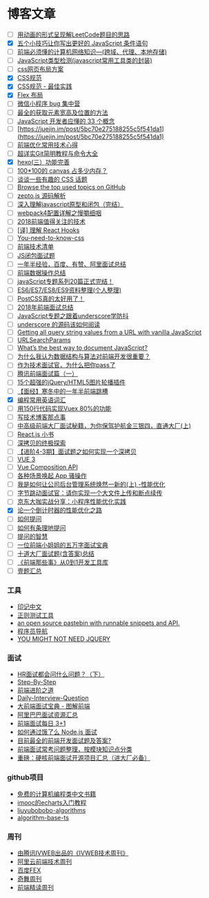 # 博客文章

- [ ] [用动画的形式呈现解LeetCode题目的思路](https://github.com/MisterBooo/LeetCodeAnimation)
- [x] [五个小技巧让你写出更好的 JavaScript 条件语句](https://juejin.im/post/5bb9e3085188255c352d7326)
- [ ] [前端必须懂的计算机网络知识—(跨域、代理、本地存储)](https://juejin.im/post/5bb1cc2af265da0ae5052496)
- [ ] [JavaScript类型检测(javascript常用工具类的封装)](https://segmentfault.com/a/1190000013041329)
- [ ] [css网页布局方案](http://web.jobbole.com/94168/)
- [x] [CSS规范](https://codeguide.bootcss.com/)
- [x] [CSS规范 - 最佳实践](http://nec.netease.com/standard/css-practice.html)
- [x] [Flex 布局](http://static.vgee.cn/static/index.html)
- [ ] [微信小程序 bug 集中营](https://juejin.im/post/5bb86a62f265da0adc18e089)
- [ ] [最全的获取元素宽高及位置的方法](https://juejin.im/post/5bc9366d5188255c4834e75a)
- [ ] [JavaScript 开发者应懂的 33 个概念](https://juejin.im/entry/5bc9aae56fb9a05d20687bf3)
- [ ] [https://juejin.im/post/5bc70e275188255c5f541da1](https://juejin.im/post/5bc70e275188255c5f541da1)
- [ ] [前端优化常用技术心得](https://juejin.im/post/5bd16676f265da0ae677820d)
- [ ] [超详实Git简明教程与命令大全](https://juejin.im/post/5bd2a0d8e51d457a4e0d4fd5)
- [x] [hexo(三）功能完善](https://blog.csdn.net/liuyongshun2/article/details/72858659)
- [ ] [100*100的 canvas 占多少内存？](https://juejin.im/post/5bdeb357e51d4536140fc7df)
- [ ] [谈谈一些有趣的 CSS 话题](https://github.com/chokcoco/iCSS)
- [ ] [Browse the top used topics on GitHub](https://github.com/topics)
- [ ] [zepto.js 源码解析](http://www.runoob.com/w3cnote/zepto-js-source-analysis.html)
- [ ] [深入理解javascript原型和闭包（完结）](http://www.cnblogs.com/wangfupeng1988/p/3977924.html)
- [ ] [webpack4配置详解之慢嚼细咽](https://juejin.im/post/5be64a7bf265da615304493e)
- [ ] [2018前端值得关注的技术](https://juejin.im/post/5a519d305188257327396da5)
- [ ] [[译] 理解 React Hooks](https://juejin.im/post/5be98a87f265da616e4bf8a4)
- [ ] [You-need-to-know-css](https://lhammer.cn/You-need-to-know-css/)
- [ ] [前端技术清单](https://juejin.im/post/5bdfb387e51d452c8e0aa902)
- [ ] [JS闭包面试题](http://web.jobbole.com/84328/)
- [ ] [一年半经验，百度、有赞、阿里面试总结](https://juejin.im/post/5befeb5051882511a8527dbe)
- [ ] [前端数据操作总结](https://juejin.im/post/5c00e8a66fb9a049db72dbd0)
- [ ] [javaScript专题系列20篇正式完结！](https://juejin.im/post/59eff1fb6fb9a044ff30a942)
- [ ] [ES6/ES7/ES8/ES9资料整理(个人整理)](https://juejin.im/post/5c02b106f265da61764aa0c1)
- [ ] [PostCSS真的太好用了！](https://juejin.im/post/5c022f4a6fb9a049ca371684)
- [ ] [2018年前端面试总结](https://juejin.im/post/5bee888fe51d4557fe34e356)
- [ ] [JavaScript专题之跟着underscore学防抖](https://www.jianshu.com/p/27d703a0bb76)
- [ ] [underscore 的源码该如何阅读](https://github.com/mqyqingfeng/Blog/issues/79)
- [ ] [Getting all query string values from a URL with vanilla JavaScript](https://gomakethings.com/getting-all-query-string-values-from-a-url-with-vanilla-js/)
- [ ] [URLSearchParams](https://developer.mozilla.org/zh-CN/docs/Web/API/URLSearchParams)
- [ ] [What’s the best way to document JavaScript?](https://gomakethings.com/whats-the-best-way-to-document-javascript/)
- [ ] [为什么我认为数据结构与算法对前端开发很重要？](https://mp.weixin.qq.com/s/2NJbxrUqxOupFeEQiS-rRg)
- [ ] [作为技术面试官，为什么把你pass了](https://juejin.im/post/5c1e7a086fb9a049b82a7310)
- [ ] [腾讯前端面试篇（一）](https://juejin.im/post/5c19c1b6e51d451d1e06c163)
- [ ] [15个超强的jQuery/HTML5图片轮播插件](https://www.html5tricks.com/15-jquery-html5-image-player.html)
- [ ] [【面经】寒冬中的一年半前端跳槽](https://juejin.im/post/5c356f68f265da61483bca61)
- [x] [编程常用英语词汇](https://www.runoob.com/w3cnote/common-english-terminology-in-programming.html)
- [ ] [用150行代码实现Vuex 80%的功能](https://juejin.im/post/5c62ea95e51d457ffe60c084)
- [ ] [写技术博客那点事](https://juejin.im/post/5c4d3585e51d4539f51d9d44)
- [ ] [中高级前端大厂面试秘籍，为你保驾护航金三银四，直通大厂(上)](https://juejin.im/post/5c64d15d6fb9a049d37f9c20)
- [ ] [React.js 小书](http://huziketang.mangojuice.top/books/react/)
- [ ] [深拷贝的终极探索](https://yanhaijing.com/javascript/2018/10/10/clone-deep/)
- [ ] [【进阶4-3期】面试题之如何实现一个深拷贝](https://juejin.im/post/5c62167ce51d450164636d19)
- [ ] [VUE 3](https://github.com/vuejs/vue-next)
- [ ] [Vue Composition API](https://vue-composition-api-rfc.netlify.com/)
- [ ] [各种场景唤起 App 骚操作](https://mp.weixin.qq.com/s/eVcCaCGOV7DUiKeg-pl7MA)
- [ ] [我是如何让公司后台管理系统焕然一新的(上) -性能优化](https://juejin.im/post/5c76843af265da2ddd4a6dd0)
- [ ] [字节跳动面试官：请你实现一个大文件上传和断点续传](https://juejin.im/post/5dff8a26e51d4558105420ed)
- [ ] [京东大咖实战分享：小程序性能优化实践](https://mp.weixin.qq.com/s/Iz3FheStNj6B_Al1bjErYg)
- [x] [论一个倒计时器的性能优化之路](https://blog.joouis.com/2018/05/25/optimization-road-of-count-down-timer/)
- [ ] [如何提问](http://t.cn/RxmfEl8)
- [ ] [如何有条理地提问](http://t.cn/RIu8Lol)
- [ ] [提问的智慧](http://t.cn/R5qGYwV)
- [ ] [一位前端小姐姐的五万字面试宝典](https://juejin.im/post/5e91b01651882573716a9b23)
- [ ] [十道大厂面试题(含答案)总结](https://juejin.im/post/5e97fe876fb9a03c2e542c1e)
- [ ] [《前端那些事》从0到1开发工具库](https://juejin.im/post/5e958d0f6fb9a03c6675cb5d)
- [ ] [壹题汇总](https://muyiy.cn/question/)

### 工具

- [印记中文](https://docschina.org/)
- [正则测试工具](https://tool.lu/regex/)
- [an open source pastebin with runnable snippets and API.](https://glot.io/)
- [程序员导航](https://geekdocs.cn/)
- [YOU MIGHT NOT NEED JQUERY](http://youmightnotneedjquery.com/)

### 面试

- [HR面试都会问什么问题？（下）](https://juejin.im/post/5d78d8dae51d4561cf15e057)
- [Step-By-Step](https://github.com/YvetteLau/Step-By-Step)
- [前端进阶之道](https://github.com/InterviewMap/CS-Interview-Knowledge-Map)
- [Daily-Interview-Question](https://github.com/Advanced-Frontend/Daily-Interview-Question)
- [大前端面试宝典 - 图解前端](https://lucifer.ren/fe-interview/#/)
- [阿里巴巴面试资源汇总](https://github.com/stone0090/alibaba-interview)
- [前端面试每日 3+1](https://github.com/haizlin/fe-interview)
- [如何通过饿了么 Node.js 面试](https://github.com/ElemeFE/node-interview/tree/master/sections/zh-cn)
- [目前最全的前端开发面试题及答案?](https://github.com/HerbertKarajan/Fe-Interview-questions)
- [前端面试常考问题整理，按模块知识点分类](https://github.com/poetries/FE-Interview-Questions)
- [重磅：硬核前端面试开源项目汇总（进大厂必备）](https://zhuanlan.zhihu.com/p/83911926)

### github项目

- [免费的计算机编程类中文书籍](https://github.com/justjavac/free-programming-books-zh_CN)
- [imooc的echarts入门教程]( http://www.imooc.com/view/687)
- [liuyubobobo-algorithms](https://github.com/19920625lsg/liuyubobobo-algorithms)
- [algorithm-base-ts](https://github.com/weiavia/algorithm-base-ts)


### 周刊

- [由腾讯IVWEB出品的《IVWEB技术周刊》](https://github.com/iv-web/weekly)
- [阿里云前端技术周刊](https://github.com/aliyunfe/weekly)
- [百度FEX](http://fex.baidu.com/weekly/)
- [奇舞周刊](https://weekly.75team.com/)
- [前端精读周刊](https://github.com/dt-fe/weekly)
